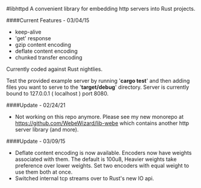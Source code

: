 #libhttpd
A convenient library for embedding http servers into Rust projects.

####Current Features - 03/04/15
* keep-alive
* 'get' response
* gzip content encoding
* deflate content encoding
* chunked transfer encoding


Currently coded against Rust nightlies. 

Test the provided example server by running '**cargo test**' and then adding files you want to serve to the '**target/debug**' directory.  Server is currently bound to 127.0.0.1 ( localhost ) port 8080.



####Update - 02/24/21
* Not working on this repo anymore. Please see my new monorepo at https://github.com/WebeWizard/lib-webe which contains another http server library (and more).


####Update - 03/09/15
* Deflate content encoding is now available.  Encoders now have weights associated with them.  The default is 100u8, Heavier weights take preference over lower weights.  Set two encoders with equal weight to use them both at once.
* Switched internal tcp streams over to Rust's new IO api.
